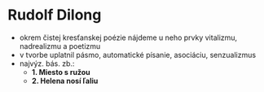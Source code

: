 # Rudolf Dilong
- okrem čistej kresťanskej poézie nájdeme u neho prvky vitalizmu, nadrealizmu a poetizmu
- v tvorbe uplatnil pásmo, automatické písanie, asociáciu, senzualizmus
- najvýz. bás. zb.:
	- **1. Miesto s ružou**
	- **2. Helena nosí ľaliu**